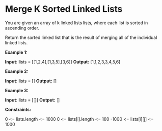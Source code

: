 # Merge K Sorted Linked Lists

You are given an array of k linked lists lists, where each list is sorted in ascending order.

Return the sorted linked list that is the result of merging all of the individual linked lists.

**Example 1:**

**Input:** lists = [[1,2,4],[1,3,5],[3,6]]
**Output:** [1,1,2,3,3,4,5,6]

**Example 2:**

**Input:** lists = []
**Output:** []

**Example 3:**

**Input:** lists = [[]]
**Output:** []

**Constraints:**

0 <= lists.length <= 1000
0 <= lists[i].length <= 100
-1000 <= lists[i][j] <= 1000
